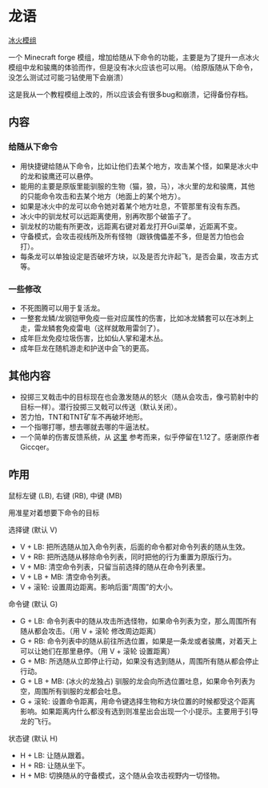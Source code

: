 龙语
=============

[冰火模组](https://github.com/AlexModGuy/Ice_and_Fire)

一个 Minecraft forge 模组，增加给随从下命令的功能，主要是为了提升一点冰火模组中龙和骏鹰的体验而作，但是没有冰火应该也可以用。（给原版随从下命令，没怎么测试过可能刁钻使用下会崩溃）

这是我从一个教程模组上改的，所以应该会有很多bug和崩溃，记得备份存档。

内容
--------

### 给随从下命令
- 用快捷键给随从下命令，比如让他们去某个地方，攻击某个怪，如果是冰火中的龙和骏鹰还可以悬停。
- 能用的主要是原版里能驯服的生物（猫，狼，马），冰火里的龙和骏鹰，其他的只能命令攻击和去某个地方（地面上的某个地方）。
- 如果是冰火中的龙可以命令她对着某个地方吐息，不管那里有没有东西。
- 冰火中的驯龙杖可以远距离使用，别再吹那个破笛子了。
- 驯龙杖的功能有所更改，远距离右键对着龙打开Gui菜单，近距离不变。
- 守备模式，会攻击视线所及所有怪物（跟铁傀儡差不多，但是苦力怕也会打）。
- 每条龙可以单独设定是否破坏方块，以及是否允许起飞，是否会巢，攻击方式等。

### 一些修改
- 不死图腾可以用于复活龙。
- 一整套龙鳞/龙钢铠甲免疫一些对应属性的伤害，比如冰龙鳞套可以在冰刺上走，雷龙鳞套免疫雷电（这样就敢用雷剑了）。
- 成年巨龙免疫垃圾伤害，比如仙人掌和灌木丛。
- 成年巨龙在随机游走和护送中会飞的更高。

其他内容
-----------

- 投掷三叉戟击中的目标现在也会激发随从的怒火（随从会攻击，像弓箭射中的目标一样）。潜行投掷三叉戟可以传送（默认关闭）。
- 苦力怕，TNT和TNT矿车不再破坏地形。
- 一个指哪打哪，想去哪就去哪的牛逼法杖。
- 一个简单的伤害反馈系统，从 [这里](https://www.mcbbs.net/forum.php?mod=viewthread&tid=795249) 参考而来，似乎停留在1.12了。感谢原作者Giccqer。

咋用
----------

鼠标左键 (LB), 右键 (RB), 中键 (MB)

用准星对着想要下命令的目标

选择键 (默认 V)
- V + LB: 把所选随从加入命令列表，后面的命令都对命令列表的随从生效。
- V + RB: 把所选随从移除命令列表，同时把他的行为重置为原版行为。
- V + MB: 清空命令列表，只留当前选择的随从在命令列表里。
- V + LB + MB: 清空命令列表。
- V + 滚轮: 设置周边距离。影响后面“周围”的大小。

命令键 (默认 G)
- G + LB: 命令列表中的随从攻击所选怪物，如果命令列表为空，那么周围所有随从都会攻击。（用 V + 滚轮 修改周边距离）
- G + RB: 命令列表中的随从前往所选位置，如果是一条龙或者骏鹰，对着天上可以让她们在那里悬停。（用 V + 滚轮 设置距离）
- G + MB: 所选随从立即停止行动，如果没有选到随从，周围所有随从都会停止行动。
- G + LB + MB: (冰火的龙独占) 驯服的龙会向所选位置吐息，如果命令列表为空，周围所有驯服的龙都会吐息。
- G + 滚轮: 设置命令距离，用命令键选择生物和方块位置的时候都受这个距离影响。如果距离内什么都没有选到则准星出会出现一个小提示。主要用于引导龙的飞行。

状态键 (默认 H)
- H + LB: 让随从跟着。
- H + RB: 让随从坐下。
- H + MB: 切换随从的守备模式，这个随从会攻击视野内一切怪物。
